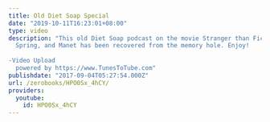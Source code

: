 ```yaml
---
title: Old Diet Soap Special
date: "2019-10-11T16:23:01+08:00"
type: video
description: "This old Diet Soap podcast on the movie Stranger than Fiction, the Arab
  Spring, and Manet has been recovered from the memory hole. Enjoy!  -Video Upload
  powered by https://www.TunesToTube.com"
publishdate: "2017-09-04T05:27:54.000Z"
url: /zerobooks/HPO0Sx_4hCY/
providers:
  youtube:
    id: HPO0Sx_4hCY
---
```

